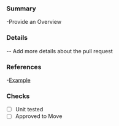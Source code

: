 ### Summary
-Provide an Overview

### Details
-- Add more details about the pull request

### References
-[Example](www.google.com)

### Checks
- [ ] Unit tested
- [ ] Approved to Move
